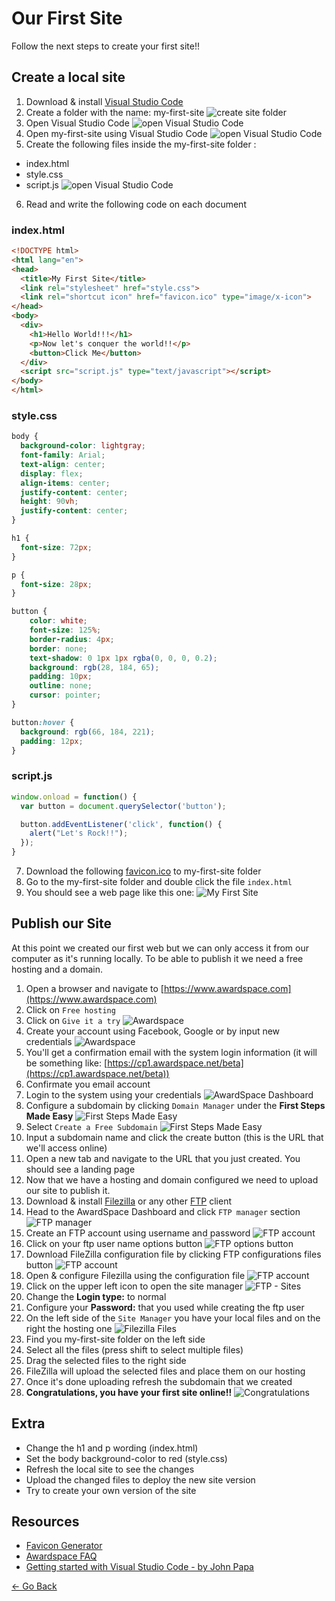# Our First Site

Follow the next steps to create your first site!!

## Create a local site

1. Download & install [Visual Studio Code](https://code.visualstudio.com)
2. Create a folder with the name: my-first-site
![create site folder](resources/images/folder.png)
3. Open Visual Studio Code
![open Visual Studio Code](resources/images/open_folder.png)
4. Open my-first-site using Visual Studio Code
![open Visual Studio Code](resources/images/open_folder_2.png)
5. Create the following files inside the my-first-site folder :
  * index.html
  * style.css
  * script.js
![open Visual Studio Code](resources/images/create_files.png)
6. Read and write the following code on each document

### index.html
```html
<!DOCTYPE html>
<html lang="en">
<head>
  <title>My First Site</title>
  <link rel="stylesheet" href="style.css">
  <link rel="shortcut icon" href="favicon.ico" type="image/x-icon">
</head>
<body>
  <div>
    <h1>Hello World!!!</h1>
    <p>Now let's conquer the world!!</p>
    <button>Click Me</button>
  </div>
  <script src="script.js" type="text/javascript"></script>
</body>
</html>
```

### style.css
```css
body {
  background-color: lightgray;
  font-family: Arial;
  text-align: center;
  display: flex;
  align-items: center;
  justify-content: center;
  height: 90vh;
  justify-content: center;
}

h1 {
  font-size: 72px;
}

p {
  font-size: 28px;
}

button {
    color: white;
    font-size: 125%;
    border-radius: 4px;
    border: none;
    text-shadow: 0 1px 1px rgba(0, 0, 0, 0.2);
    background: rgb(28, 184, 65);
    padding: 10px;
    outline: none;
    cursor: pointer;
}

button:hover {
  background: rgb(66, 184, 221);
  padding: 12px;
}
```

### script.js
```js
window.onload = function() {
  var button = document.querySelector('button');

  button.addEventListener('click', function() {
    alert("Let's Rock!!");
  });
}
```

7. Download the following [favicon.ico](resources/icons/favicon.ico) to my-first-site folder
8. Go to the my-first-site folder and double click the file `index.html`
9. You should see a web page like this one:
![My First Site](resources/images/my_first_site.png)

## Publish our Site

At this point we created our first web but we can only access it from our computer as it's running locally.
To be able to publish it we need a free hosting and a domain.

1. Open a browser and navigate to [https://www.awardspace.com](https://www.awardspace.com)
2. Click on `Free hosting`
3. Click on `Give it a try`
![Awardspace](resources/images/awardspace.png)
4. Create your account using Facebook, Google or by input new credentials
![Awardspace](resources/images/awardspace_signup.png)
5. You'll get a confirmation email with the system login information (it will be something like: [https://cp1.awardspace.net/beta](https://cp1.awardspace.net/beta))
6. Confirmate you email account
7. Login to the system using your credentials
![AwardSpace Dashboard](resources/images/awardspace-panel.png)
8. Configure a subdomain by clicking `Domain Manager` under the **First Steps Made Easy**
![First Steps Made Easy](resources/images/domain.png)
9. Select `Create a Free Subdomain`
![First Steps Made Easy](resources/images/awardspace_subdomain.png)
10. Input a subdomain name and click the create button (this is the URL that we'll access online)
11. Open a new tab and navigate to the URL that you just created. You should see a landing page
12. Now that we have a hosting and domain configured we need to upload our site to publish it.
13. Download & install [Filezilla](https://sourceforge.net/projects/filezilla/files/latest/download)
or any other [FTP](https://simple.wikipedia.org/wiki/FTP) client
14. Head to the AwardSpace Dashboard and click `FTP manager` section
![FTP manager](resources/images/ftp-configure.png)
15. Create an FTP account using username and password
![FTP account](resources/images/awardspace_ftp_account.png)
16. Click on your ftp user name options button
![FTP options button](resources/images/awardspace_fpt_configuration.png)
17. Download FileZilla configuration file by clicking FTP configurations files button
![FTP account](resources/images/awardspace_filezilla_configuration_file.png)
18. Open & configure Filezilla using the configuration file
![FTP account](resources/images/awardspace_filezilla_how_to_configure.png)
19. Click on the upper left icon to open the site manager
![FTP - Sites](resources/images/ftp-sites.png)
20. Change the **Login type:** to normal
21. Configure your **Password:** that you used while creating the ftp user
19. On the left side of the `Site Manager` you have your local files and on the right the hosting one
![Filezilla Files](resources/images/filezilla_files.png)
20. Find you my-first-site folder on the left side
21. Select all the files (press shift to select multiple files)
22. Drag the selected files to the right side
23. FileZilla will upload the selected files and place them on our hosting
24. Once it's done uploading refresh the subdomain that we created
25. **Congratulations, you have your first site online!!**
![Congratulations](resources/images/congratulations.gif)

## Extra
* Change the h1 and p wording (index.html)
* Set the body background-color to red (style.css)
* Refresh the local site to see the changes
* Upload the changed files to deploy the new site version
* Try to create your own version of the site

## Resources
* [Favicon Generator](https://www.favicon-generator.org)
* [Awardspace FAQ](https://www.awardspace.com/frequently-asked-questions)
* [Getting started with Visual Studio Code - by John Papa](https://johnpapa.net/getting-started-with-visual-studio-code)

[<- Go Back](README.md)